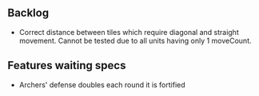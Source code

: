 ## Backlog
- Correct distance between tiles which require diagonal and straight movement. Cannot be tested due to all units having only 1 moveCount.

## Features waiting specs
- Archers' defense doubles each round it is fortified
